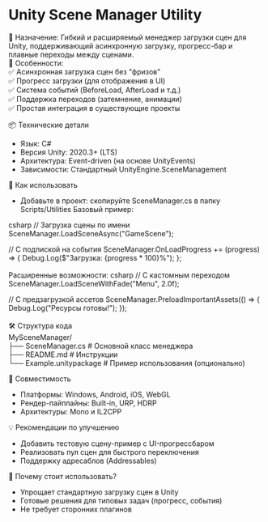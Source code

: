 Unity Scene Manager Utility
===

🔹 Назначение: Гибкий и расширяемый менеджер загрузки сцен для Unity, поддерживающий асинхронную загрузку, прогресс-бар и плавные переходы между сценами. <br />
🔹 Особенности: <br />
✅ Асинхронная загрузка сцен без "фризов" <br />
✅ Прогресс загрузки (для отображения в UI) <br />
✅ Система событий (BeforeLoad, AfterLoad и т.д.) <br />
✅ Поддержка переходов (затемнение, анимации) <br />
✅ Простая интеграция в существующие проекты <br />

📦 Технические детали <br />
- Язык: C#
- Версия Unity: 2020.3+ (LTS)
- Архитектура: Event-driven (на основе UnityEvents)
- Зависимости: Стандартный UnityEngine.SceneManagement

🚀 Как использовать
- Добавьте в проект: cкопируйте SceneManager.cs в папку Scripts/Utilities
Базовый пример:  <br />

csharp 
// Загрузка сцены по имени
SceneManager.LoadSceneAsync("GameScene");

// С подпиской на события
SceneManager.OnLoadProgress += (progress) => {
    Debug.Log($"Загрузка: {progress * 100}%");
};
 <br /> <br />
Расширенные возможности:
csharp
// С кастомным переходом
SceneManager.LoadSceneWithFade("Menu", 2.0f);

// С предзагрузкой ассетов
SceneManager.PreloadImportantAssets(() => {
    Debug.Log("Ресурсы готовы!");
});
 <br /> <br />
🛠 Структура кода <br />
MySceneManager/ <br />
├── SceneManager.cs           # Основной класс менеджера <br />
├── README.md                 # Инструкции <br />
└── Example.unitypackage      # Пример использования (опционально) <br />

🔧 Совместимость
- Платформы: Windows, Android, iOS, WebGL
- Рендер-пайплайны: Built-in, URP, HDRP
- Архитектуры: Mono и IL2CPP

💡 Рекомендации по улучшению
- Добавить тестовую сцену-пример с UI-прогрессбаром
- Реализовать пул сцен для быстрого переключения
- Поддержку адресаблов (Addressables)

📌 Почему стоит использовать?
- Упрощает стандартную загрузку сцен в Unity
- Готовые решения для типовых задач (прогресс, события)
- Не требует сторонних плагинов



